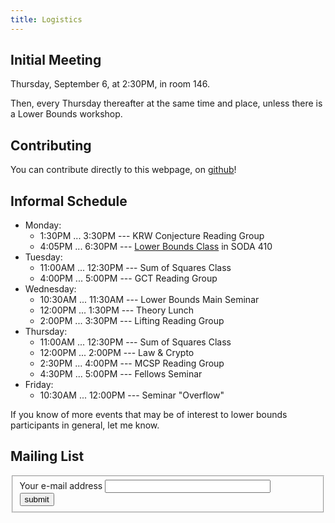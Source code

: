 ```yaml
---
title: Logistics
---
```


## Initial Meeting

Thursday, September 6, at 2:30PM, in room 146.

Then, every Thursday thereafter at the same time and place, unless
there is a Lower Bounds workshop.


## Contributing

You can contribute directly to this webpage, on [github](https://github.com/mcarmosi/mcsp-work)!

## Informal Schedule
* Monday:
  * 1:30PM ... 3:30PM --- KRW Conjecture Reading Group
  * 4:05PM ... 6:30PM --- [Lower Bounds Class](https://people.csail.mit.edu/rrw/cs294-152.html) in SODA 410
* Tuesday:
  * 11:00AM ... 12:30PM --- Sum of Squares Class
  * 4:00PM ... 5:00PM --- GCT Reading Group
* Wednesday:
  * 10:30AM ... 11:30AM --- Lower Bounds Main Seminar
  * 12:00PM ... 1:30PM --- Theory Lunch
  * 2:00PM ... 3:30PM --- Lifting Reading Group
* Thursday:
  * 11:00AM ... 12:30PM --- Sum of Squares Class
  * 12:00PM ... 2:00PM --- Law & Crypto
  * 2:30PM ... 4:00PM --- MCSP Reading Group
  * 4:30PM ... 5:00PM --- Fellows Seminar
* Friday:
  * 10:30AM ... 12:00PM --- Seminar "Overflow"


If you know of more events that may be of interest to lower bounds participants in general, let me know.


## Mailing List

<form action="https://lists.simons.berkeley.edu/sympa" method="post">
  <fieldset>
    <label for="email">Your e-mail address</label>
    <input type="text" name="email" size="30"><br>
    <input type="hidden" name="list" value="mcsp-work">
    <input type="hidden" name="action" value="subrequest">
    <input type="hidden" name="via_subrequest" value="1">
    <input type="submit" name="action_subrequest" value="submit">
  </fieldset>
</form>
